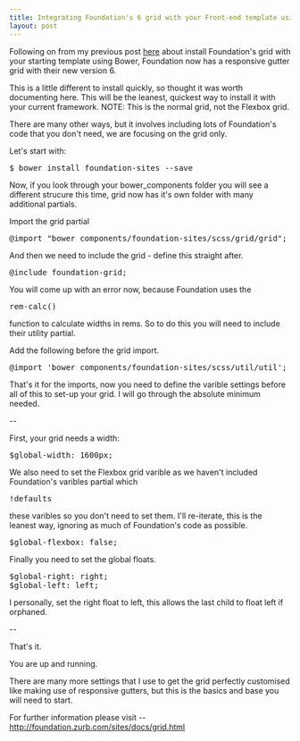```yaml
---
title: Integrating Foundation's 6 grid with your Front-end template using Bower
layout: post
---
```


Following on from my previous post <a href="http://www.chewx.co.uk/2016/intergrating-foundation-grid-bower-front-end-template/">here</a> about install Foundation's grid with your starting template using Bower, Foundation now has a responsive gutter grid with their new version 6.

This is a little different to install quickly, so thought it was worth documenting here. This will be the leanest, quickest way to install it with your current framework. NOTE: This is the normal grid, not the Flexbox grid.

There are many other ways, but it involves including lots of Foundation's code that you don't need, we are focusing on the grid only.

Let's start with:

<pre>$ bower install foundation-sites --save</pre>

Now, if you look through your bower_components folder you will see a different strucure this time, grid now has it's own folder with many additional partials.

Import the grid partial
<pre>@import "bower_components/foundation-sites/scss/grid/grid";</pre>

And then we need to include the grid - define this straight after.

<pre>@include foundation-grid;</pre>

You will come up with an error now, because Foundation uses the <pre>rem-calc()</pre> function to calculate widths in rems. So to do this you will need to include their utility partial.

Add the following before the grid import.

<pre>@import 'bower_components/foundation-sites/scss/util/util';</pre>

That's it for the imports, now you need to define the varible settings before all of this to set-up your grid. I will go through the absolute minimum needed.

--

First, your grid needs a width:

<pre>$global-width: 1600px;</pre>

We also need to set the Flexbox grid varible as we haven't included Foundation's varibles partial which <pre>!defaults</pre> these varibles so you don't need to set them. I'll re-iterate, this is the leanest way, ignoring as much of Foundation's code as possible.

<pre>$global-flexbox: false;</pre>

Finally you need to set the global floats.

<pre>
$global-right: right;
$global-left: left;
</pre>

I personally, set the right float to left, this allows the last child to float left if orphaned.

--

That's it.

You are up and running.

There are many more settings that I use to get the grid perfectly customised like making use of responsive gutters, but this is the basics and base you will need to start.

For further information please visit -- <a href="http://foundation.zurb.com/sites/docs/grid.html" target="_blank">http://foundation.zurb.com/sites/docs/grid.html</a>